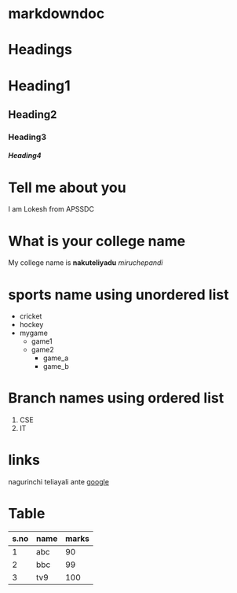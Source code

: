 # markdowndoc

# Headings

# Heading1
## Heading2
### Heading3
##### Heading4

# Tell me about you
I am Lokesh from APSSDC

# What is your college name
My college name is **nakuteliyadu** *miruchepandi*

# sports name using unordered list

* cricket
* hockey
* mygame
  * game1
  * game2
    * game_a
    * game_b

# Branch names using ordered list
1. CSE
2. IT

# links
nagurinchi teliayali ante [google](https://www.google.com)

# Table

s.no|name|marks
-----|----|-----
1|abc|90
2|bbc|99
3|tv9|100
